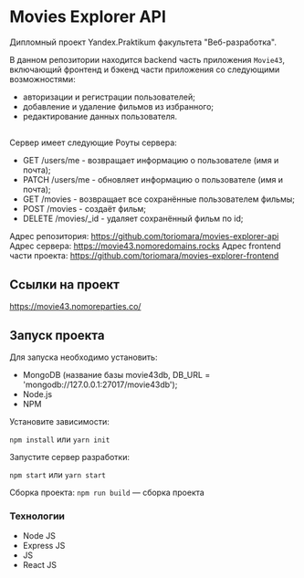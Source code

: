 # Movies Explorer API

Дипломный проект Yandex.Praktikum факультета "Веб-разработка".

В данном репозитории находится backend часть приложения `Movie43`, включающий фронтенд и бэкенд части приложения со следующими возможностями: 
- авторизации и регистрации пользователей;
- добавление и удаление фильмов из избранного;
- редактирование данных пользователя.

##
Сервер имеет следующие Роуты сервера:
* GET     /users/me - возвращает информацию о пользователе (имя и почта);
* PATCH   /users/me - обновляет информацию о пользователе (имя и почта);
* GET     /movies - возвращает все сохранённые пользователем фильмы;
* POST    /movies - создаёт фильм;
* DELETE  /movies/_id - удаляет сохранённый фильм по id;

Адрес репозитория: https://github.com/toriomara/movies-explorer-api
Адрес сервера: https://movie43.nomoredomains.rocks
Адрес frontend части проекта: https://github.com/toriomara/movies-explorer-frontend

## Ссылки на проект
https://movie43.nomoreparties.co/

## Запуск проекта 

Для запуска необходимо установить:
* MongoDB (название базы movie43db, DB_URL = 'mongodb://127.0.0.1:27017/movie43db');
* Node.js
* NPM

Установите зависимости:

`npm install` 
или
`yarn init`

Запустите сервер разработки:

`npm start`
или
`yarn start`

Сборка проекта:
`npm run build` — сборка проекта

### Технологии

- Node JS
- Express JS
- JS
- React JS

